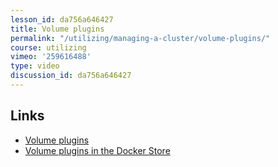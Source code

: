 ```yaml
---
lesson_id: da756a646427
title: Volume plugins
permalink: "/utilizing/managing-a-cluster/volume-plugins/"
course: utilizing
vimeo: '259616488'
type: video
discussion_id: da756a646427
---
```


## Links
* [Volume plugins](https://docs.docker.com/engine/extend/legacy_plugins/#volume-plugins)
* [Volume plugins in the Docker Store](https://store.docker.com/search?category=volume&q=&type=plugin)
